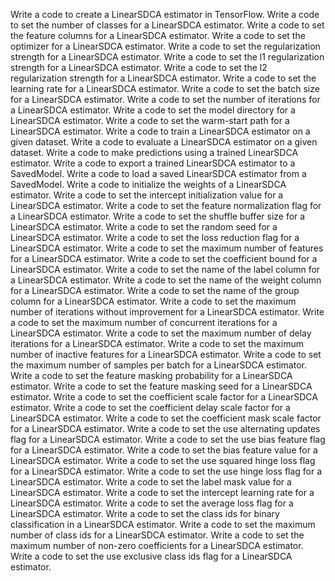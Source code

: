 Write a code to create a LinearSDCA estimator in TensorFlow.
Write a code to set the number of classes for a LinearSDCA estimator.
Write a code to set the feature columns for a LinearSDCA estimator.
Write a code to set the optimizer for a LinearSDCA estimator.
Write a code to set the regularization strength for a LinearSDCA estimator.
Write a code to set the l1 regularization strength for a LinearSDCA estimator.
Write a code to set the l2 regularization strength for a LinearSDCA estimator.
Write a code to set the learning rate for a LinearSDCA estimator.
Write a code to set the batch size for a LinearSDCA estimator.
Write a code to set the number of iterations for a LinearSDCA estimator.
Write a code to set the model directory for a LinearSDCA estimator.
Write a code to set the warm-start path for a LinearSDCA estimator.
Write a code to train a LinearSDCA estimator on a given dataset.
Write a code to evaluate a LinearSDCA estimator on a given dataset.
Write a code to make predictions using a trained LinearSDCA estimator.
Write a code to export a trained LinearSDCA estimator to a SavedModel.
Write a code to load a saved LinearSDCA estimator from a SavedModel.
Write a code to initialize the weights of a LinearSDCA estimator.
Write a code to set the intercept initialization value for a LinearSDCA estimator.
Write a code to set the feature normalization flag for a LinearSDCA estimator.
Write a code to set the shuffle buffer size for a LinearSDCA estimator.
Write a code to set the random seed for a LinearSDCA estimator.
Write a code to set the loss reduction flag for a LinearSDCA estimator.
Write a code to set the maximum number of features for a LinearSDCA estimator.
Write a code to set the coefficient bound for a LinearSDCA estimator.
Write a code to set the name of the label column for a LinearSDCA estimator.
Write a code to set the name of the weight column for a LinearSDCA estimator.
Write a code to set the name of the group column for a LinearSDCA estimator.
Write a code to set the maximum number of iterations without improvement for a LinearSDCA estimator.
Write a code to set the maximum number of concurrent iterations for a LinearSDCA estimator.
Write a code to set the maximum number of delay iterations for a LinearSDCA estimator.
Write a code to set the maximum number of inactive features for a LinearSDCA estimator.
Write a code to set the maximum number of samples per batch for a LinearSDCA estimator.
Write a code to set the feature masking probability for a LinearSDCA estimator.
Write a code to set the feature masking seed for a LinearSDCA estimator.
Write a code to set the coefficient scale factor for a LinearSDCA estimator.
Write a code to set the coefficient delay scale factor for a LinearSDCA estimator.
Write a code to set the coefficient mask scale factor for a LinearSDCA estimator.
Write a code to set the use alternating updates flag for a LinearSDCA estimator.
Write a code to set the use bias feature flag for a LinearSDCA estimator.
Write a code to set the bias feature value for a LinearSDCA estimator.
Write a code to set the use squared hinge loss flag for a LinearSDCA estimator.
Write a code to set the use hinge loss flag for a LinearSDCA estimator.
Write a code to set the label mask value for a LinearSDCA estimator.
Write a code to set the intercept learning rate for a LinearSDCA estimator.
Write a code to set the average loss flag for a LinearSDCA estimator.
Write a code to set the class ids for binary classification in a LinearSDCA estimator.
Write a code to set the maximum number of class ids for a LinearSDCA estimator.
Write a code to set the maximum number of non-zero coefficients for a LinearSDCA estimator.
Write a code to set the use exclusive class ids flag for a LinearSDCA estimator.